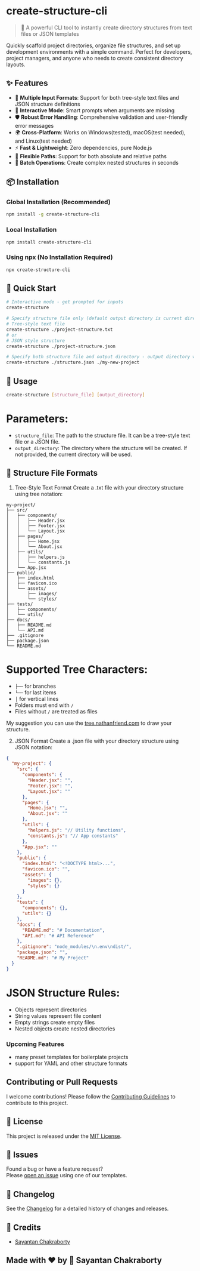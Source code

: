# create-structure-cli

<!-- [![npm version](https://badge.fury.io/js/create-structure.svg)](https://badge.fury.io/js/create-structure)
[![License: MIT](https://img.shields.io/badge/License-MIT-yellow.svg)](https://opensource.org/licenses/MIT) -->
<!-- [![Node.js Version](https://img.shields.io/node/v/create-structure.svg)](https://nodejs.org/en/download/) -->

> 🚀 A powerful CLI tool to instantly create directory structures from text files or JSON templates

Quickly scaffold project directories, organize file structures, and set up development environments with a simple command. Perfect for developers, project managers, and anyone who needs to create consistent directory layouts.

## ✨ Features

- 📁 **Multiple Input Formats**: Support for both tree-style text files and JSON structure definitions
- 🎯 **Interactive Mode**: Smart prompts when arguments are missing
- 🛡️ **Robust Error Handling**: Comprehensive validation and user-friendly error messages
- 🌍 **Cross-Platform**: Works on Windows(tested), macOS(test needed), and Linux(test needed)
- ⚡ **Fast & Lightweight**: Zero dependencies, pure Node.js
- 🔄 **Flexible Paths**: Support for both absolute and relative paths
- 📝 **Batch Operations**: Create complex nested structures in seconds

## 📦 Installation

### Global Installation (Recommended)
```bash
npm install -g create-structure-cli
```

### Local Installation
```bash
npm install create-structure-cli
```

### Using npx (No Installation Required)
```bash
npx create-structure-cli
```

## 🚀 Quick Start
```bash
# Interactive mode - get prompted for inputs
create-structure

# Specify structure file only (default output directory is current directory)
# Tree-style text file
create-structure ./project-structure.txt 
# or
# JSON style structure
create-structure ./project-structure.json

# Specify both structure file and output directory - output directory will be created if it doesn't exist and no prompts will be shown
create-structure ./structure.json ./my-new-project
```
## 🚀 Usage
```bash
create-structure [structure_file] [output_directory]
```
# Parameters:

- `structure_file`: The path to the structure file. It can be a tree-style text file or a JSON file.
- `output_directory`: The directory where the structure will be created. If not provided, the current directory will be used.

## 📝 Structure File Formats
1. Tree-Style Text Format
Create a .txt file with your directory structure using tree notation:

```
my-project/
├── src/
│   ├── components/
│   │   ├── Header.jsx
│   │   ├── Footer.jsx
│   │   └── Layout.jsx
│   ├── pages/
│   │   ├── Home.jsx
│   │   └── About.jsx
│   ├── utils/
│   │   ├── helpers.js
│   │   └── constants.js
│   └── App.jsx
├── public/
│   ├── index.html
│   ├── favicon.ico
│   └── assets/
│       ├── images/
│       └── styles/
├── tests/
│   ├── components/
│   └── utils/
├── docs/
│   ├── README.md
│   └── API.md
├── .gitignore
├── package.json
└── README.md
```
# Supported Tree Characters:
- `├──` for branches
- `└──` for last items
- `│` for vertical lines
- Folders must end with `/`
- Files without `/` are treated as files

My suggestion you can use the [tree.nathanfriend.com](https://tree.nathanfriend.com) to draw your structure.

2. JSON Format
Create a .json file with your directory structure using JSON notation:

```json
{
  "my-project": {
    "src": {
      "components": {
        "Header.jsx": "",
        "Footer.jsx": "",
        "Layout.jsx": ""
      },
      "pages": {
        "Home.jsx": "",
        "About.jsx": ""
      },
      "utils": {
        "helpers.js": "// Utility functions",
        "constants.js": "// App constants"
      },
      "App.jsx": ""
    },
    "public": {
      "index.html": "<!DOCTYPE html>...",
      "favicon.ico": "",
      "assets": {
        "images": {},
        "styles": {}
      }
    },
    "tests": {
      "components": {},
      "utils": {}
    },
    "docs": {
      "README.md": "# Documentation",
      "API.md": "# API Reference"
    },
    ".gitignore": "node_modules/\n.env\ndist/",
    "package.json": "",
    "README.md": "# My Project"
  }
}
```
# JSON Structure Rules:
- Objects represent directories
- String values represent file content
- Empty strings create empty files
- Nested objects create nested directories

### Upcoming Features

- many preset templates for boilerplate projects
- support for YAML and other structure formats

## Contributing or Pull Requests

I welcome contributions! Please follow the [Contributing Guidelines](https://github.com/sayantanCode/cli-project-structure-builder/blob/main/.github/CONTRIBUTING.md) to contribute to this project.

## 📝 License

This project is released under the [MIT License](https://opensource.org/licenses/MIT).

## 📝 Issues

Found a bug or have a feature request?  
Please [open an issue](https://github.com/sayantanCode/cli-project-structure-builder/issues) using one of our templates.


## 📝 Changelog

See the [Changelog](https://github.com/sayantanCode/cli-project-structure-builder/blob/main/CHANGELOG.md) for a detailed history of changes and releases.

## 📝 Credits
- [Sayantan Chakraborty](https://github.com/sayantanCode)

## Made with ❤️ by 🙋‍‍ Sayantan Chakraborty